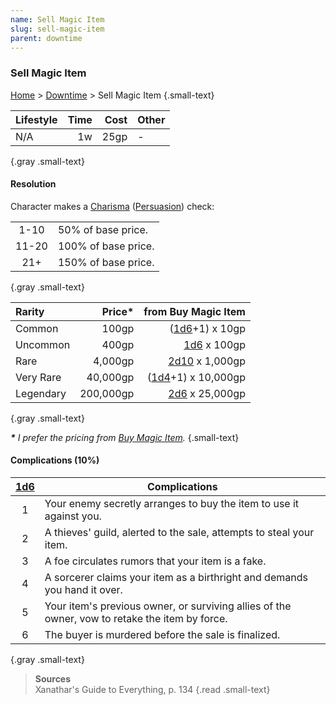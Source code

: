 ```yaml
---
name: Sell Magic Item
slug: sell-magic-item
parent: downtime
---
```

### Sell Magic Item
[Home](dm-operations-center) > [Downtime](downtime) > Sell Magic Item {.small-text}

| Lifestyle | Time | Cost | Other |
| :---------- | -----: | -----: | :------ |
| N/A         |     1w |   25gp | -       |
{.gray .small-text}

#### Resolution
Character makes a [Charisma](charisma) ([Persuasion](persuasion)) check:

|||
| :---: | :------------------ |
|  1-10 | 50% of base price.  |
| 11-20 | 100% of base price. |
|  21+  | 150% of base price. |
{.gray .small-text}

| Rarity  |  Price* |     from Buy Magic Item |
| :-------- | --------: | ------------------------------: |
| Common    |     100gp |     ([1d6](/roll/1d6)+1) x 10gp |
| Uncommon  |     400gp |        [1d6](/roll/1d6) x 100gp |
| Rare      |   4,000gp |    [2d10](/roll/2d10) x 1,000gp |
| Very Rare |  40,000gp | ([1d4](/roll/1d4)+1) x 10,000gp |
| Legendary | 200,000gp |     [2d6](/roll/2d6) x 25,000gp |
{.gray .small-text}

***\*** I prefer the pricing from [Buy Magic Item](buy-magic-item).* {.small-text}

#### Complications (10%)
|[1d6](/roll/1d6)| Complications |
|:-:|-|
| 1 | Your enemy secretly arranges to buy the item to use it against you. |
| 2 | A thieves' guild, alerted to the sale, attempts to steal your item. |
| 3 | A foe circulates rumors that your item is a fake. |
| 4 | A sorcerer claims your item as a birthright and demands you hand it over. |
| 5 | Your item's previous owner, or surviving allies of the owner, vow to retake the item by force.  |
| 6 | The buyer is murdered before the sale is finalized.  |
{.gray .small-text}


> **Sources** <br/>
> Xanathar's Guide to Everything, p. 134
{.read .small-text}